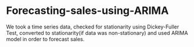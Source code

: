 # Forecasting-sales-using-ARIMA
We took a time series data, checked for stationarity using Dickey-Fuller Test, converted to stationarity(if data was non-stationary) and used ARIMA model in order to forecast sales.
